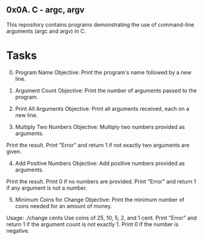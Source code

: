 ## 0x0A. C - argc, argv
This repository contains programs demonstrating the use of command-line arguments (argc and argv) in C.

# Tasks
0. Program Name
Objective: Print the program's name followed by a new line.

1. Argument Count
Objective: Print the number of arguments passed to the program.

2. Print All Arguments
Objective: Print all arguments received, each on a new line.

3. Multiply Two Numbers
Objective: Multiply two numbers provided as arguments.

Print the result.
Print "Error" and return 1 if not exactly two arguments are given.

4. Add Positive Numbers
Objective: Add positive numbers provided as arguments.

Print the result.
Print 0 if no numbers are provided.
Print "Error" and return 1 if any argument is not a number.

5. Minimum Coins for Change
Objective: Print the minimum number of coins needed for an amount of money.

Usage: ./change cents
Use coins of 25, 10, 5, 2, and 1 cent.
Print "Error" and return 1 if the argument count is not exactly 1.
Print 0 if the number is negative.
